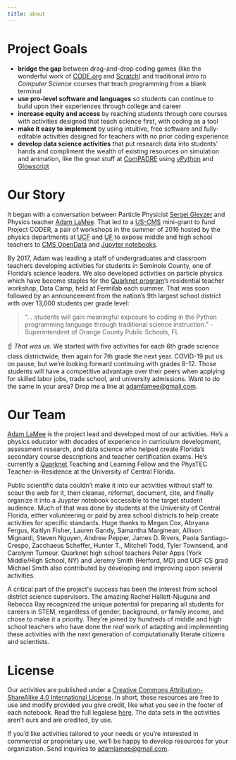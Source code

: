 ```yaml
---
title: about  
---
```


# Project Goals  
- **bridge the gap** between drag-and-drop coding games (like the wonderful work of [CODE.org](https://code.org/) and [Scratch](https://scratch.mit.edu/)) and traditional *Intro to Computer Science* courses that teach programming from a blank terminal  
- **use pro-level software and languages** so students can continue to build upon their experiences through college and career  
- **increase equity and access** by reaching students through core courses with activities designed that teach science first, with coding as a tool  
- **make it easy to implement** by using intuitive, free software and fully-editable activities designed for teachers with no prior coding experience  
- **develop data science activities** that put research data into students' hands and compliment the wealth of existing resources on simulation and animation, like the great stuff at [ComPADRE]( https://www.compadre.org/) using [vPython]( https://vpython.org/) and [Glowscript]( https://www.glowscript.org/docs/VPythonDocs/index.html)  

# Our Story  
It began with a conversation between Particle Physicist [Sergei Gleyzer]( http://sergeigleyzer.com/) and Physics teacher [Adam LaMee](http://www.adamlamee.com). That led to a [US-CMS]( https://uscms.org/) mini-grant to fund Project CODER, a pair of workshops in the summer of 2016 hosted by the physics departments at [UCF]( https://sciences.ucf.edu/physics/) and [UF]( https://www.phys.ufl.edu/wp/) to expose middle and high school teachers to [CMS OpenData]( http://opendata.cern.ch/docs/about-cms) and [Jupyter notebooks]( https://jupyter.org/).  

By 2017, Adam was leading a staff of undergraduates and classroom teachers developing activities for students in Seminole County, one of Florida’s science leaders. We also developed activities on particle physics which have become staples for the [Quarknet program]( https://quarknet.org/)’s residential teacher workshop, Data Camp, held at Fermilab each summer. That was soon followed by an announcement from the nation’s 9th largest school district with over 13,000 students per grade level:  

> “… students will gain meaningful exposure to coding in the Python programming language through traditional science instruction.” - Superintendent of Orange County Public Schools, FL

&#9757; *That was us*. We started with five activities for each 6th grade science class districtwide, then again for 7th grade the next year. COVID-19 put us on pause, but we’re looking forward continuing with grades 8-12. Those students will have a competitive advantage over their peers when applying for skilled labor jobs, trade school, and university admissions. Want to do the same in your area? Drop me a line at adamlamee@gmail.com.  

  
# Our Team
[Adam LaMee](http://www.adamlamee.com) is the project lead and developed most of our activities. He’s a physics educator with decades of experience in curriculum development, assessment research, and data science who helped create Florida’s secondary course descriptions and teacher certification exams. He’s currently a [Quarknet]( https://quarknet.org/) Teaching and Learning Fellow and the PhysTEC Teacher-in-Residence at the University of Central Florida.  

Public scientific data couldn’t make it into our activities without staff to scour the web for it, then cleanse, reformat, document, cite, and finally organize it into a Juypter notebook accessible to the target student audience. Much of that was done by students at the University of Central Florida, either volunteering or paid by area school districts to help create activities for specific standards. Huge thanks to Megan Cox, Abryana Fergus, Kaitlyn Fisher, Lauren Gandy, Samantha Marginean, Allison Mignardi, Steven Nguyen, Andrew Pepper, James D. Rivers, Paola Santiago-Crespo, Zacchaeus Scheffer, Hunter T., Mitchell Todd, Tyler Townsend, and Carolynn Turneur. Quarknet high school teachers Peter Apps (York Middle/High School, NY) and Jeremy Smith (Herford, MD) and UCF CS grad Michael Smith also contributed by developing and improving upon several activities.  
  
A critical part of the project's success has been the interest from school district science supervisors. The amazing Rachel Hallett-Njuguna and Rebecca Ray recognized the unique potential for preparing all students for careers in STEM, regardless of gender, background, or family income, and chose to make it a priority. They’re joined by hundreds of middle and high school teachers who have done the *real* work of adapting and implementing these activities with the next generation of computationally literate citizens and scientists.  
  
# License  
Our activities are published under a [Creative Commons Attribution-ShareAlike 4.0 International License]( https://creativecommons.org/licenses/by-sa/4.0/). In short, these resources are free to use and modify provided you give credit, like what you see in the footer of each notebook. Read the full legalese [here]( https://creativecommons.org/licenses/by-sa/4.0/). The data sets in the activities aren’t ours and are credited, by use.  

If you’d like activities tailored to your needs or you’re interested in commercial or proprietary use, we’ll be happy to develop resources for your organization. Send inquiries to adamlamee@gmail.com.

